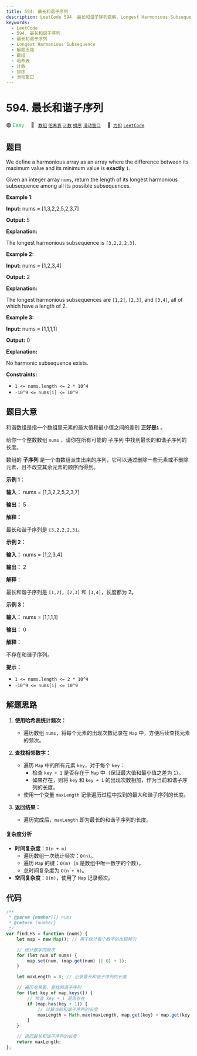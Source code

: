 ```yaml
---
title: 594. 最长和谐子序列
description: LeetCode 594. 最长和谐子序列题解，Longest Harmonious Subsequence，包含解题思路、复杂度分析以及完整的 JavaScript 代码实现。
keywords:
  - LeetCode
  - 594. 最长和谐子序列
  - 最长和谐子序列
  - Longest Harmonious Subsequence
  - 解题思路
  - 数组
  - 哈希表
  - 计数
  - 排序
  - 滑动窗口
---
```


# 594. 最长和谐子序列

🟢 <font color=#15bd66>Easy</font>&emsp; 🔖&ensp; [`数组`](/tag/array.md) [`哈希表`](/tag/hash-table.md) [`计数`](/tag/counting.md) [`排序`](/tag/sorting.md) [`滑动窗口`](/tag/sliding-window.md)&emsp; 🔗&ensp;[`力扣`](https://leetcode.cn/problems/longest-harmonious-subsequence) [`LeetCode`](https://leetcode.com/problems/longest-harmonious-subsequence)

## 题目

We define a harmonious array as an array where the difference between its
maximum value and its minimum value is **exactly** `1`.

Given an integer array `nums`, return the length of its longest harmonious
subsequence among all its possible subsequences.

**Example 1:**

**Input:** nums = [1,3,2,2,5,2,3,7]

**Output:** 5

**Explanation:**

The longest harmonious subsequence is `[3,2,2,2,3]`.

**Example 2:**

**Input:** nums = [1,2,3,4]

**Output:** 2

**Explanation:**

The longest harmonious subsequences are `[1,2]`, `[2,3]`, and `[3,4]`, all of
which have a length of 2.

**Example 3:**

**Input:** nums = [1,1,1,1]

**Output:** 0

**Explanation:**

No harmonic subsequence exists.

**Constraints:**

- `1 <= nums.length <= 2 * 10^4`
- `-10^9 <= nums[i] <= 10^9`

## 题目大意

和谐数组是指一个数组里元素的最大值和最小值之间的差别 **正好是`1`** 。

给你一个整数数组 `nums` ，请你在所有可能的 子序列 中找到最长的和谐子序列的长度。

数组的 **子序列** 是一个由数组派生出来的序列，它可以通过删除一些元素或不删除元素、且不改变其余元素的顺序而得到。

**示例 1：**

**输入：** nums = [1,3,2,2,5,2,3,7]

**输出：** 5

**解释：**

最长和谐子序列是 `[3,2,2,2,3]`。

**示例 2：**

**输入：** nums = [1,2,3,4]

**输出：** 2

**解释：**

最长和谐子序列是 `[1,2]`，`[2,3]` 和 `[3,4]`，长度都为 2。

**示例 3：**

**输入：** nums = [1,1,1,1]

**输出：** 0

**解释：**

不存在和谐子序列。

**提示：**

- `1 <= nums.length <= 2 * 10^4`
- `-10^9 <= nums[i] <= 10^9`

## 解题思路

1. **使用哈希表统计频次：**

   - 遍历数组 `nums`，将每个元素的出现次数记录在 `Map` 中，方便后续查找元素的频次。

2. **查找相邻数字：**

   - 遍历 `Map` 中的所有元素 `key`，对于每个 `key`：
     - 检查 `key + 1` 是否存在于 `Map` 中（保证最大值和最小值之差为 `1`）。
     - 如果存在，则将 `key` 和 `key + 1` 的出现次数相加，作为当前和谐子序列的长度。
   - 使用一个变量 `maxLength` 记录遍历过程中找到的最大和谐子序列的长度。

3. **返回结果：**
   - 遍历完成后，`maxLength` 即为最长的和谐子序列的长度。

#### 复杂度分析

- **时间复杂度**：`O(n + m)`
  - 遍历数组一次统计频次：`O(n)`。
  - 遍历 `Map` 的键：`O(m)`（`m` 是数组中唯一数字的个数）。
  - 总时间复杂度为 `O(n + m)`。
- **空间复杂度**：`O(m)`，使用了 `Map` 记录频次。

## 代码

```javascript
/**
 * @param {number[]} nums
 * @return {number}
 */
var findLHS = function (nums) {
	let map = new Map(); // 用于统计每个数字的出现频次

	// 统计数字的频次
	for (let num of nums) {
		map.set(num, (map.get(num) || 0) + 1);
	}

	let maxLength = 0; // 记录最长和谐子序列的长度

	// 遍历哈希表，查找和谐子序列
	for (let key of map.keys()) {
		// 检查 key + 1 是否存在
		if (map.has(key + 1)) {
			// 计算当前和谐子序列的长度
			maxLength = Math.max(maxLength, map.get(key) + map.get(key + 1));
		}
	}

	// 返回最长和谐子序列的长度
	return maxLength;
};
```
